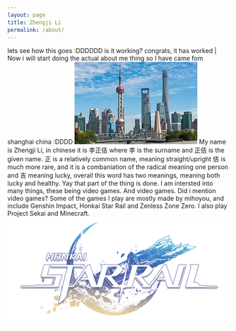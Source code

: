 ```yaml
---
layout: page
title: Zhengji Li
permalink: /about/
---
```


lets see how this goes :DDDDDD
is it working?
congrats, it has worked
|
Now i will start doing the actual about me thing
so 
I have came fom shanghai china :DDDD
![alt text](image.png)
My name is Zhengji Li, in chinese it is 李正佶
where 李 is the surname and 正佶 is the given name.
正 is a relatively common name, meaning straight/upright
佶 is much more rare, and it is a combaniation of the radical meaning one person and 吉 meaning lucky, overall this word has two meanings, meaning both lucky and healthy.
Yay that part of the thing is done.
I am intersted into many things, these being video games. And video games. Did i mention video games?
Some of the games I play are mostly made by mihoyou, and include Genshin Impact, Honkai Star Rail and Zenless Zone Zero. I also play Project Sekai and Minecraft.![alt text](image-1.png)
